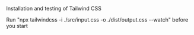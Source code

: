 Installation and testing of Tailwind CSS

Run "npx tailwindcss -i ./src/input.css -o ./dist/output.css --watch" before you start
